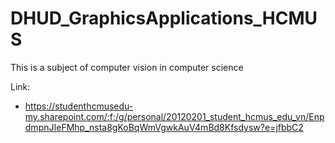 # DHUD_GraphicsApplications_HCMUS
This is a subject of computer vision in computer science

Link:
* https://studenthcmusedu-my.sharepoint.com/:f:/g/personal/20120201_student_hcmus_edu_vn/EnpdmpnJIeFMhp_nsta8gKoBqWmVgwkAuV4mBd8Kfsdysw?e=jfbbC2
